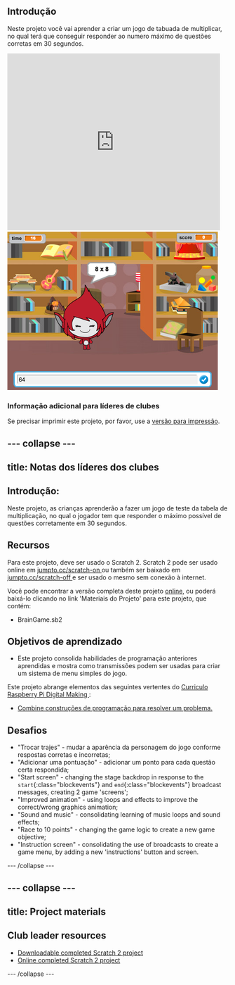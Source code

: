 ## Introdução

Neste projeto você vai aprender a criar um jogo de tabuada de multiplicar, no qual terá que conseguir responder ao numero máximo de questões corretas em 30 segundos.

<div class="scratch-preview">
  <iframe allowtransparency="true" width="485" height="402" src="https://scratch.mit.edu/projects/embed/42225768/?autostart=false" frameborder="0"></iframe>
  <img src="images/brain-final.png">
</div>

### Informação adicional para líderes de clubes

Se precisar imprimir este projeto, por favor, use a [versão para impressão](https://projects.raspberrypi.org/en/projects/brain-game/print).

## \--- collapse \---

## title: Notas dos líderes dos clubes

## Introdução:

Neste projeto, as crianças aprenderão a fazer um jogo de teste da tabela de multiplicação, no qual o jogador tem que responder o máximo possível de questões corretamente em 30 segundos.

## Recursos

Para este projeto, deve ser usado o Scratch 2. Scratch 2 pode ser usado online em [jumpto.cc/scratch-on ](http://jumpto.cc/scratch-on)ou também ser baixado em [jumpto.cc/scratch-off ](http://jumpto.cc/scratch-off)e ser usado o mesmo sem conexão à internet.

Você pode encontrar a versão completa deste projeto [ online](http://scratch.mit.edu/projects/42225768/#editor), ou poderá baixá-lo clicando no link 'Materiais do Projeto' para este projeto, que contém:

* BrainGame.sb2

## Objetivos de aprendizado

* Este projeto consolida habilidades de programação anteriores aprendidas e mostra como transmissões podem ser usadas para criar um sistema de menu simples do jogo.

Este projeto abrange elementos das seguintes vertentes do [ Curriculo Raspberry Pi Digital Making ](http://rpf.io/curriculum):

* [Combine construções de programação para resolver um problema.](https://www.raspberrypi.org/curriculum/programming/builder)

## Desafios

* "Trocar trajes" - mudar a aparência da personagem do jogo conforme respostas corretas e incorretas;
* "Adicionar uma pontuação" - adicionar um ponto para cada questão certa respondida;
* "Start screen" - changing the stage backdrop in response to the `start`{:class="blockevents"} and `end`{:class="blockevents"} broadcast messages, creating 2 game 'screens';
* "Improved animation" - using loops and effects to improve the correct/wrong graphics animation;
* "Sound and music" - consolidating learning of music loops and sound effects;
* "Race to 10 points" - changing the game logic to create a new game objective;
* "Instruction screen" - consolidating the use of broadcasts to create a game menu, by adding a new 'instructions' button and screen.

\--- /collapse \---

## \--- collapse \---

## title: Project materials

## Club leader resources

* [Downloadable completed Scratch 2 project](resources/BrainGame.sb2)
* [Online completed Scratch 2 project](http://scratch.mit.edu/projects/42225768/#editor)

\--- /collapse \---